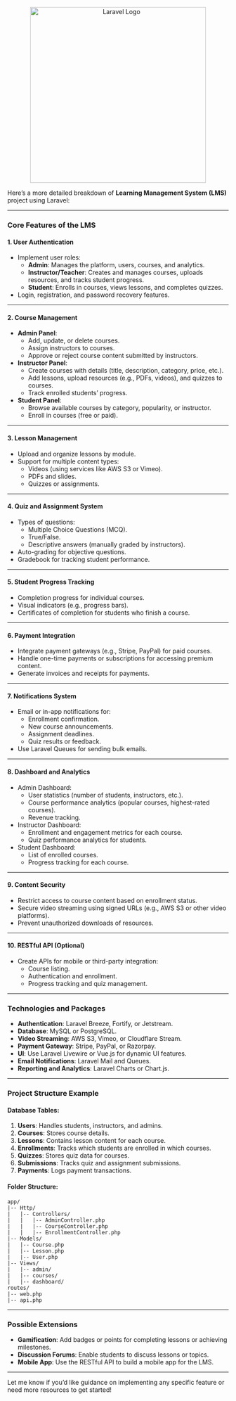 <p align="center"><a href="https://laravel.com" target="_blank"><img src="https://raw.githubusercontent.com/laravel/art/master/logo-lockup/5%20SVG/2%20CMYK/1%20Full%20Color/laravel-logolockup-cmyk-red.svg" width="400" alt="Laravel Logo"></a></p>

Here’s a more detailed breakdown of **Learning Management System (LMS)** project using Laravel:

---

### **Core Features of the LMS**

#### 1. **User Authentication**  
- Implement user roles:
  - **Admin**: Manages the platform, users, courses, and analytics.
  - **Instructor/Teacher**: Creates and manages courses, uploads resources, and tracks student progress.
  - **Student**: Enrolls in courses, views lessons, and completes quizzes.
- Login, registration, and password recovery features.

---

#### 2. **Course Management**  
- **Admin Panel**:
  - Add, update, or delete courses.
  - Assign instructors to courses.
  - Approve or reject course content submitted by instructors.
- **Instructor Panel**:
  - Create courses with details (title, description, category, price, etc.).
  - Add lessons, upload resources (e.g., PDFs, videos), and quizzes to courses.
  - Track enrolled students’ progress.
- **Student Panel**:
  - Browse available courses by category, popularity, or instructor.
  - Enroll in courses (free or paid).

---

#### 3. **Lesson Management**  
- Upload and organize lessons by module.
- Support for multiple content types:
  - Videos (using services like AWS S3 or Vimeo).
  - PDFs and slides.
  - Quizzes or assignments.

---

#### 4. **Quiz and Assignment System**  
- Types of questions:
  - Multiple Choice Questions (MCQ).
  - True/False.
  - Descriptive answers (manually graded by instructors).
- Auto-grading for objective questions.
- Gradebook for tracking student performance.

---

#### 5. **Student Progress Tracking**  
- Completion progress for individual courses.
- Visual indicators (e.g., progress bars).
- Certificates of completion for students who finish a course.

---

#### 6. **Payment Integration**  
- Integrate payment gateways (e.g., Stripe, PayPal) for paid courses.
- Handle one-time payments or subscriptions for accessing premium content.
- Generate invoices and receipts for payments.

---

#### 7. **Notifications System**  
- Email or in-app notifications for:
  - Enrollment confirmation.
  - New course announcements.
  - Assignment deadlines.
  - Quiz results or feedback.
- Use Laravel Queues for sending bulk emails.

---

#### 8. **Dashboard and Analytics**  
- Admin Dashboard:
  - User statistics (number of students, instructors, etc.).
  - Course performance analytics (popular courses, highest-rated courses).
  - Revenue tracking.
- Instructor Dashboard:
  - Enrollment and engagement metrics for each course.
  - Quiz performance analytics for students.
- Student Dashboard:
  - List of enrolled courses.
  - Progress tracking for each course.

---

#### 9. **Content Security**  
- Restrict access to course content based on enrollment status.
- Secure video streaming using signed URLs (e.g., AWS S3 or other video platforms).
- Prevent unauthorized downloads of resources.

---

#### 10. **RESTful API (Optional)**  
- Create APIs for mobile or third-party integration:
  - Course listing.
  - Authentication and enrollment.
  - Progress tracking and quiz management.

---

### **Technologies and Packages**  
- **Authentication**: Laravel Breeze, Fortify, or Jetstream.
- **Database**: MySQL or PostgreSQL.
- **Video Streaming**: AWS S3, Vimeo, or Cloudflare Stream.
- **Payment Gateway**: Stripe, PayPal, or Razorpay.
- **UI**: Use Laravel Livewire or Vue.js for dynamic UI features.
- **Email Notifications**: Laravel Mail and Queues.
- **Reporting and Analytics**: Laravel Charts or Chart.js.

---

### **Project Structure Example**  
#### Database Tables:
1. **Users**: Handles students, instructors, and admins.
2. **Courses**: Stores course details.
3. **Lessons**: Contains lesson content for each course.
4. **Enrollments**: Tracks which students are enrolled in which courses.
5. **Quizzes**: Stores quiz data for courses.
6. **Submissions**: Tracks quiz and assignment submissions.
7. **Payments**: Logs payment transactions.

#### Folder Structure:
```
app/
|-- Http/
|   |-- Controllers/
|   |   |-- AdminController.php
|   |   |-- CourseController.php
|   |   |-- EnrollmentController.php
|-- Models/
|   |-- Course.php
|   |-- Lesson.php
|   |-- User.php
|-- Views/
|   |-- admin/
|   |-- courses/
|   |-- dashboard/
routes/
|-- web.php
|-- api.php
```

---

### **Possible Extensions**  
- **Gamification**: Add badges or points for completing lessons or achieving milestones.
- **Discussion Forums**: Enable students to discuss lessons or topics.
- **Mobile App**: Use the RESTful API to build a mobile app for the LMS.

---

Let me know if you’d like guidance on implementing any specific feature or need more resources to get started!
